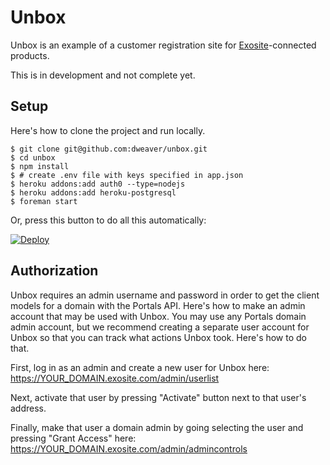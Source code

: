 # Unbox

Unbox is an example of a customer registration site for [Exosite](https://exosite.com)-connected products.

This is in development and not complete yet.

## Setup

Here's how to clone the project and run locally.

```
$ git clone git@github.com:dweaver/unbox.git
$ cd unbox
$ npm install
$ # create .env file with keys specified in app.json
$ heroku addons:add auth0 --type=nodejs
$ heroku addons:add heroku-postgresql
$ foreman start
```

Or, press this button to do all this automatically:

[![Deploy](https://www.herokucdn.com/deploy/button.png)](https://heroku.com/deploy)

## Authorization

Unbox requires an admin username and password in order to get the client models for a domain with the Portals API. Here's how to make an admin account that may be used with Unbox. You may use any Portals domain admin account, but we recommend creating a separate user account for Unbox so that you can track what actions Unbox took. Here's how to do that.

First, log in as an admin and create a new user for Unbox here: https://YOUR_DOMAIN.exosite.com/admin/userlist

Next, activate that user by pressing "Activate" button next to that user's address.

Finally, make that user a domain admin by going selecting the user and pressing "Grant Access" here: https://YOUR_DOMAIN.exosite.com/admin/admincontrols